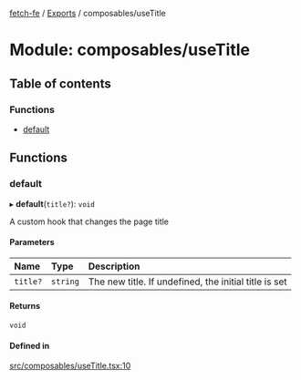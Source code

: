 [fetch-fe](../README.md) / [Exports](../modules.md) / composables/useTitle

# Module: composables/useTitle

## Table of contents

### Functions

- [default](composables_useTitle.md#default)

## Functions

### default

▸ **default**(`title?`): `void`

A custom hook that changes the page title

#### Parameters

| Name | Type | Description |
| :------ | :------ | :------ |
| `title?` | `string` | The new title. If undefined, the initial title is set |

#### Returns

`void`

#### Defined in

[src/composables/useTitle.tsx:10](https://github.com/SimoneLazier/fetch-fe/blob/9486deb/src/composables/useTitle.tsx#L10)
